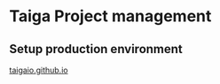 # Taiga Project management

## Setup production environment

[taigaio.github.io](https://taigaio.github.io/taiga-doc/dist/setup-production.html)
